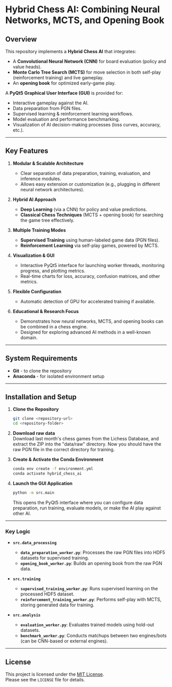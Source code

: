 # **Hybrid Chess AI: Combining Neural Networks, MCTS, and Opening Book**

## **Overview**

This repository implements a **Hybrid Chess AI** that integrates:
- A **Convolutional Neural Network (CNN)** for board evaluation (policy and value heads).
- **Monte Carlo Tree Search (MCTS)** for move selection in both self-play (reinforcement training) and live gameplay.
- An **opening book** for optimized early-game play.

A **PyQt5 Graphical User Interface (GUI)** is provided for:
- Interactive gameplay against the AI.
- Data preparation from PGN files.
- Supervised learning & reinforcement learning workflows.
- Model evaluation and performance benchmarking.
- Visualization of AI decision-making processes (loss curves, accuracy, etc.).

---

## **Key Features**

1. **Modular & Scalable Architecture**  
   - Clear separation of data preparation, training, evaluation, and inference modules.  
   - Allows easy extension or customization (e.g., plugging in different neural network architectures).

2. **Hybrid AI Approach**  
   - **Deep Learning** (via a CNN) for policy and value predictions.  
   - **Classical Chess Techniques** (MCTS + opening book) for searching the game tree effectively.

3. **Multiple Training Modes**  
   - **Supervised Training** using human-labeled game data (PGN files).  
   - **Reinforcement Learning** via self-play games, powered by MCTS.

4. **Visualization & GUI**  
   - Interactive PyQt5 interface for launching worker threads, monitoring progress, and plotting metrics.  
   - Real-time charts for loss, accuracy, confusion matrices, and other metrics.

5. **Flexible Configuration**  
   - Automatic detection of GPU for accelerated training if available.

6. **Educational & Research Focus**  
   - Demonstrates how neural networks, MCTS, and opening books can be combined in a chess engine.  
   - Designed for exploring advanced AI methods in a well-known domain.

---

## **System Requirements**

- **Git** - to clone the repository
- **Anaconda** - for isolated environment setup  

---

## **Installation and Setup**

1. **Clone the Repository**  
   ```bash
   git clone <repository-url>
   cd <repository-folder>
   ```

2. **Download raw data**  
   Download last month's chess games from the Lichess Database, and extract the ZIP into the "data/raw" directory. Now you should have the raw PGN file in the correct directory for training.

3. **Create & Activate the Conda Environment**  
   ```bash
   conda env create -f environment.yml
   conda activate hybrid_chess_ai
   ```

4. **Launch the GUI Application**  
   ```bash
   python -m src.main
   ```
   This opens the PyQt5 interface where you can configure data preparation, run training, evaluate models, or make the AI play against other AI.

---

### **Key Logic**

- **`src.data_processing`**  
  - **`data_preparation_worker.py`**: Processes the raw PGN files into HDF5 datasets for supervised training.  
  - **`opening_book_worker.py`**: Builds an opening book from the raw PGN data.

- **`src.training`**  
  - **`supervised_training_worker.py`**: Runs supervised learning on the processed HDF5 dataset.  
  - **`reinforcement_training_worker.py`**: Performs self-play with MCTS, storing generated data for training.

- **`src.analysis`**  
  - **`evaluation_worker.py`**: Evaluates trained models using hold-out datasets.  
  - **`benchmark_worker.py`**: Conducts matchups between two engines/bots (can be CNN-based or external engines).

---

## **License**

This project is licensed under the [MIT License](LICENSE).  
Please see the `LICENSE` file for details.